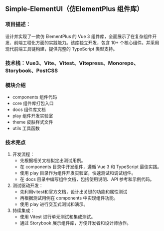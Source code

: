 ## Simple-ElementUI（仿ElementPlus 组件库）

### 项目描述：

设计并实现了一款仿 ElementPlus 的 Vue 3 组件库，全面展示了在复杂组件开发、前端工程化方面的实践能力。该库独立开发，包含 10+ 个核心组件。并采用现代前端工具链构建，提供完整的 TypeScript 类型支持。

### 技术栈：Vue3、Vite、Vitest、Vitepress、Monorepo、Storybook、PostCSS

### 模块介绍

- components 组件代码
- core 组件库打包入口
- docs 组件库文档
- play 组件开发实验室
- theme 皮肤样式文件
- utils 工具函数

### 技术亮点

1. 开发流程：
   - 先根据相关文档拟定出测试用例。
   - 在 components 目录中开发组件，遵循 Vue 3 和 TypeScript 最佳实践。
   - 使用 play 目录作为组件开发实验室，快速测试和调试组件。
   - 在 docs 目录中编写组件文档，包括使用说明、API 参考和示例代码。
2. 测试驱动开发：
   - 先利用vitest和官方文档，设计出关键的功能和属性测试
   - 再根据测试用例在 components 中实现组件功能。
   - 使用 play 进行交互式测试和演示。
3. 持续集成：
   - 使用 Vitest 进行单元测试和集成测试。
   - 通过 Storybook 展示组件库，方便开发者和设计师协作。
